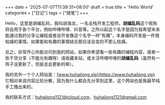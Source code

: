 +++
date = '2025-07-07T11:39:31+08:00'
draft = true
title = 'Hello World'
categories = ["日记"]
tags = ["随笔"]
+++

Hello，这里是胡编乱码，我叫胡海龙，一名全栈开发工程师。**胡编乱码**这个昵称将会用于各个平台，例如哔哩哔哩、抖音等。之所以起这个名字是因为我希望未来能通过我的分享让编程或者说开发像这个名字一样“有趣”，本身编码开发是一件很枯燥的事情，如果能和有趣的事情结合那应该会变的不那么枯燥。
<!--more-->
总之，非常开心你能访问到我的网站，如果你希望看一些有趣的编程内容，或者一些干货分享（不能光有趣呀）请收藏本站，或关注哔哩哔哩的**胡编乱码**（虽然有一阵子没更新了，但是总会更新的嘛）。

我的另外一个个人网站是：[www.huhailong.vip](https://www.huhailong.vip) 它相对来说内容比较分散，因为我什么都会先分享到这里，这个网站也是我最早纯手工撸出来的。

我的联系方式：huhailong1121@icloud.com、huhailong1121@gmail.com
